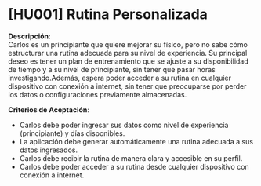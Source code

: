# [HU001] Rutina Personalizada

**Descripción**:  
Carlos es un principiante que quiere mejorar su físico, pero no sabe cómo estructurar una rutina adecuada para su nivel de experiencia. Su principal deseo es tener un plan de entrenamiento que se ajuste a su disponibilidad de tiempo y a su nivel de principiante, sin tener que pasar horas investigando.Además, espera poder acceder a su rutina en cualquier dispositivo con conexión a internet, sin tener que preocuparse por perder los datos o configuraciones previamente almacenadas.

**Criterios de Aceptación**:
- Carlos debe poder ingresar sus datos como nivel de experiencia (principiante) y días disponibles.
- La aplicación debe generar automáticamente una rutina adecuada a sus datos ingresados.
- Carlos debe recibir la rutina de manera clara y accesible en su perfil.
- Carlos debe poder acceder a su rutina desde cualquier dispositivo con conexión a internet.

